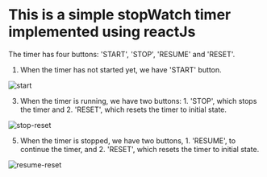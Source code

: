# This is a simple stopWatch timer implemented using reactJs

The timer has four buttons: 'START', 'STOP', 'RESUME' and 'RESET'.

1. When the timer has not started yet, we have 'START' button.

![start](https://user-images.githubusercontent.com/46068633/154263886-9a0eabc7-2542-4f69-8327-afa69d28ab2d.JPG)


3. When the timer is running, we have two buttons: 1. 'STOP', which stops the timer and 2. 'RESET', which resets the timer to initial state.

![stop-reset](https://user-images.githubusercontent.com/46068633/154263889-60fe0fbf-ae35-4d51-a2d4-3cb13f3e06de.JPG)


5. When the timer is stopped, we have two buttons, 1. 'RESUME', to continue the timer, and 2. 'RESET', which resets the timer to initial state.

![resume-reset](https://user-images.githubusercontent.com/46068633/154263878-5d3e93a9-bc7e-4059-bf47-31e94df51a72.JPG)


